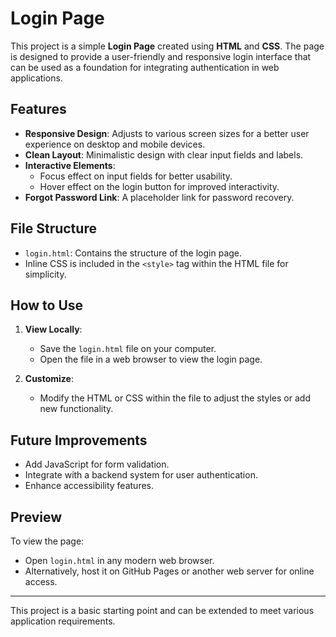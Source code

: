 # Login Page

This project is a simple **Login Page** created using **HTML** and **CSS**. The page is designed to provide a user-friendly and responsive login interface that can be used as a foundation for integrating authentication in web applications.

## Features

- **Responsive Design**: Adjusts to various screen sizes for a better user experience on desktop and mobile devices.
- **Clean Layout**: Minimalistic design with clear input fields and labels.
- **Interactive Elements**:
  - Focus effect on input fields for better usability.
  - Hover effect on the login button for improved interactivity.
- **Forgot Password Link**: A placeholder link for password recovery.

## File Structure

- `login.html`: Contains the structure of the login page.
- Inline CSS is included in the `<style>` tag within the HTML file for simplicity.

## How to Use

1. **View Locally**:
   - Save the `login.html` file on your computer.
   - Open the file in a web browser to view the login page.

2. **Customize**:
   - Modify the HTML or CSS within the file to adjust the styles or add new functionality.

## Future Improvements

- Add JavaScript for form validation.
- Integrate with a backend system for user authentication.
- Enhance accessibility features.

## Preview

To view the page:
- Open `login.html` in any modern web browser.
- Alternatively, host it on GitHub Pages or another web server for online access.

---

This project is a basic starting point and can be extended to meet various application requirements.
